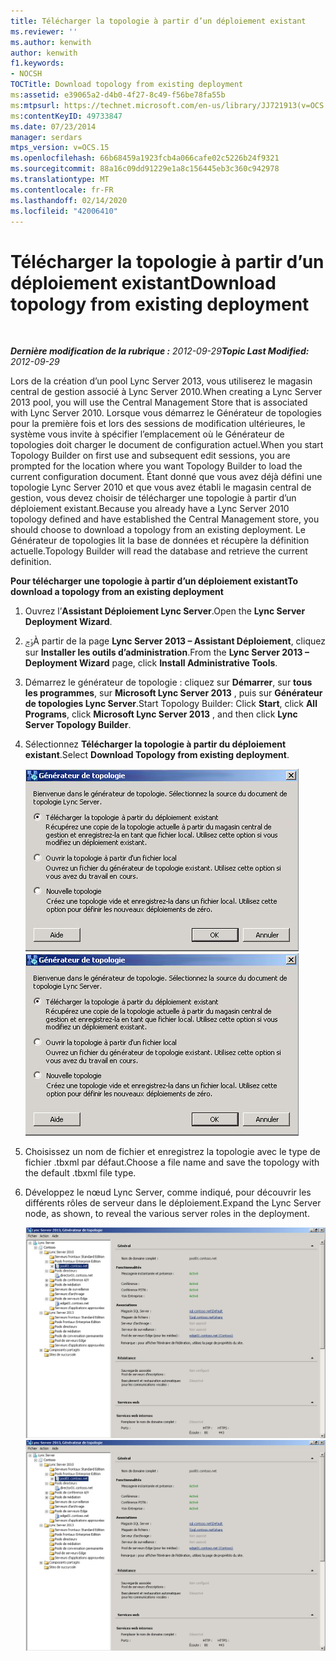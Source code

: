 ```yaml
---
title: Télécharger la topologie à partir d’un déploiement existant
ms.reviewer: ''
ms.author: kenwith
author: kenwith
f1.keywords:
- NOCSH
TOCTitle: Download topology from existing deployment
ms:assetid: e39065a2-d4b0-4f27-8c49-f56be78fa55b
ms:mtpsurl: https://technet.microsoft.com/en-us/library/JJ721913(v=OCS.15)
ms:contentKeyID: 49733847
ms.date: 07/23/2014
manager: serdars
mtps_version: v=OCS.15
ms.openlocfilehash: 66b68459a1923fcb4a066cafe02c5226b24f9321
ms.sourcegitcommit: 88a16c09dd91229e1a8c156445eb3c360c942978
ms.translationtype: MT
ms.contentlocale: fr-FR
ms.lasthandoff: 02/14/2020
ms.locfileid: "42006410"
---
```

<div data-xmlns="http://www.w3.org/1999/xhtml">

<div class="topic" data-xmlns="http://www.w3.org/1999/xhtml" data-msxsl="urn:schemas-microsoft-com:xslt" data-cs="http://msdn.microsoft.com/">

<div data-asp="http://msdn2.microsoft.com/asp">

# <a name="download-topology-from-existing-deployment"></a><span data-ttu-id="5a776-102">Télécharger la topologie à partir d’un déploiement existant</span><span class="sxs-lookup"><span data-stu-id="5a776-102">Download topology from existing deployment</span></span>

</div>

<div id="mainSection">

<div id="mainBody">

<span> </span>

<span data-ttu-id="5a776-103">_**Dernière modification de la rubrique :** 2012-09-29_</span><span class="sxs-lookup"><span data-stu-id="5a776-103">_**Topic Last Modified:** 2012-09-29_</span></span>

<span data-ttu-id="5a776-104">Lors de la création d’un pool Lync Server 2013, vous utiliserez le magasin central de gestion associé à Lync Server 2010.</span><span class="sxs-lookup"><span data-stu-id="5a776-104">When creating a Lync Server 2013 pool, you will use the Central Management Store that is associated with Lync Server 2010.</span></span> <span data-ttu-id="5a776-105">Lorsque vous démarrez le Générateur de topologies pour la première fois et lors des sessions de modification ultérieures, le système vous invite à spécifier l’emplacement où le Générateur de topologies doit charger le document de configuration actuel.</span><span class="sxs-lookup"><span data-stu-id="5a776-105">When you start Topology Builder on first use and subsequent edit sessions, you are prompted for the location where you want Topology Builder to load the current configuration document.</span></span> <span data-ttu-id="5a776-106">Étant donné que vous avez déjà défini une topologie Lync Server 2010 et que vous avez établi le magasin central de gestion, vous devez choisir de télécharger une topologie à partir d’un déploiement existant.</span><span class="sxs-lookup"><span data-stu-id="5a776-106">Because you already have a Lync Server 2010 topology defined and have established the Central Management store, you should choose to download a topology from an existing deployment.</span></span> <span data-ttu-id="5a776-107">Le Générateur de topologies lit la base de données et récupère la définition actuelle.</span><span class="sxs-lookup"><span data-stu-id="5a776-107">Topology Builder will read the database and retrieve the current definition.</span></span>

<span data-ttu-id="5a776-108">**Pour télécharger une topologie à partir d’un déploiement existant**</span><span class="sxs-lookup"><span data-stu-id="5a776-108">**To download a topology from an existing deployment**</span></span>

1.  <span data-ttu-id="5a776-109">Ouvrez l’**Assistant Déploiement Lync Server**.</span><span class="sxs-lookup"><span data-stu-id="5a776-109">Open the **Lync Server Deployment Wizard**.</span></span>

2.  <span data-ttu-id="5a776-110">ݸݮÀ partir de la page **Lync Server 2013 – Assistant Déploiement**, cliquez sur **Installer les outils d’administration**.</span><span class="sxs-lookup"><span data-stu-id="5a776-110">From the **Lync Server 2013 – Deployment Wizard** page, click **Install Administrative Tools**.</span></span>

3.  <span data-ttu-id="5a776-111">Démarrez le générateur de topologie : cliquez sur **Démarrer**, sur **tous les programmes**, sur **Microsoft Lync Server 2013** , puis sur **Générateur de topologies Lync Server**.</span><span class="sxs-lookup"><span data-stu-id="5a776-111">Start Topology Builder: Click **Start**, click **All Programs**, click **Microsoft Lync Server 2013** , and then click **Lync Server Topology Builder**.</span></span>

4.  <span data-ttu-id="5a776-112">Sélectionnez **Télécharger la topologie à partir du déploiement existant**.</span><span class="sxs-lookup"><span data-stu-id="5a776-112">Select **Download Topology from existing deployment**.</span></span>
    
    <span data-ttu-id="5a776-113">![Paramètres du générateur de topologie de l’Assistant Déploiement](images/JJ721913.d5b39fd9-3c13-422e-a06c-25d2568fe781(OCS.15).jpg "Paramètres du générateur de topologie de l’Assistant Déploiement")</span><span class="sxs-lookup"><span data-stu-id="5a776-113">![Deployment Wizard Topology Builder settings](images/JJ721913.d5b39fd9-3c13-422e-a06c-25d2568fe781(OCS.15).jpg "Deployment Wizard Topology Builder settings")</span></span>

5.  <span data-ttu-id="5a776-114">Choisissez un nom de fichier et enregistrez la topologie avec le type de fichier .tbxml par défaut.</span><span class="sxs-lookup"><span data-stu-id="5a776-114">Choose a file name and save the topology with the default .tbxml file type.</span></span>

6.  <span data-ttu-id="5a776-115">Développez le nœud Lync Server, comme indiqué, pour découvrir les différents rôles de serveur dans le déploiement.</span><span class="sxs-lookup"><span data-stu-id="5a776-115">Expand the Lync Server node, as shown, to reveal the various server roles in the deployment.</span></span>
    
    <span data-ttu-id="5a776-116">![Propriétés générales du rôle serveur du générateur de topologies](images/JJ721913.af99ead3-676b-47fd-8369-5a5f9717383f(OCS.15).jpg "Propriétés générales du rôle serveur du générateur de topologies")</span><span class="sxs-lookup"><span data-stu-id="5a776-116">![Topology Builder server role general properties](images/JJ721913.af99ead3-676b-47fd-8369-5a5f9717383f(OCS.15).jpg "Topology Builder server role general properties")</span></span>

</div>

<span> </span>

</div>

</div>

</div>

